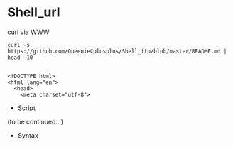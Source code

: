 # Shell_url
curl via WWW

    curl -s https://github.com/QueenieCplusplus/Shell_ftp/blob/master/README.md | head -10


    <!DOCTYPE html>
    <html lang="en">
      <head>
        <meta charset="utf-8">
        
* Script

(to be continued...)

* Syntax

